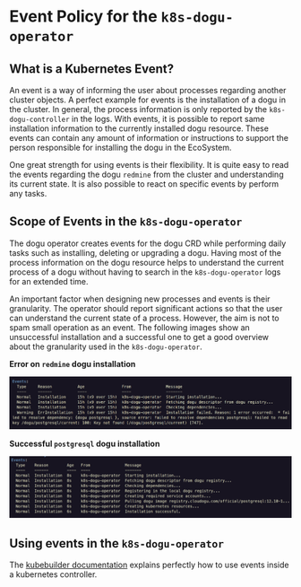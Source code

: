 # Event Policy for the `k8s-dogu-operator`

## What is a Kubernetes Event?

An event is a way of informing the user about processes regarding another cluster objects. A perfect example for events
is the installation of a dogu in the cluster. In general, the process information is only reported by
the `k8s-dogu-controller` in the logs. With events, it is possible to report same installation information to the
currently installed dogu resource. These events can contain any amount of information or instructions to support the
person responsible for installing the dogu in the EcoSystem.

One great strength for using events is their flexibility. It is quite easy to read the events regarding the
dogu `redmine` from the cluster and understanding its current state. It is also possible to react on specific events by
perform any tasks.

## Scope of Events in the `k8s-dogu-operator`

The dogu operator creates events for the dogu CRD while performing daily tasks such as installing, deleting or upgrading
a dogu. Having most of the process information on the dogu resource helps to understand the current process of a
dogu without having to search in the `k8s-dogu-operator` logs for an extended time.

An important factor when designing new processes and events is their granularity. The operator should report significant
actions so that the user can understand the current state of a process. However, the aim is not to spam small operation
as an event. The following images show an unsuccessful installation and a successful one to get a good
overview about the granularity used in the `k8s-dogu-operator`.

**Error on `redmine` dogu installation**

![Image depicting events when error on `postgresql` dogu installation occured.](figures/events_with_errors.png)

**Successful `postgresql` dogu installation**

![Image depicting events for successful `postgresql` dogu installation.](figures/events_without_errors.png)

## Using events in the `k8s-dogu-operator`

The [kubebuilder documentation](https://book-v1.book.kubebuilder.io/beyond_basics/creating_events.html) explains
perfectly how to use events inside a kubernetes controller.